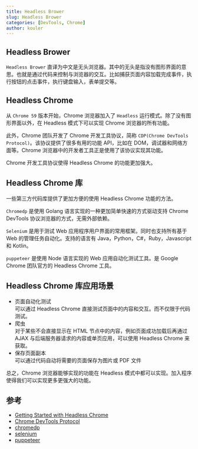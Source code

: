 ```yaml
---
title: Headless Brower
slug: Headless Brower
categories: [DevTools, Chrome]
author: kouler
---
```


## Headless Brower
`Headless Brower` 直译为中文是无头浏览器。其中的无头是指没有图形界面的意思。也就是通过代码来控制与浏览器的交互。比如捕获页面内容加载完成事件，执行按钮的点击事件，执行键盘输入，表单提交等。

## Headless Chrome
从 `Chrome 59` 版本开始，Chrome 浏览器加入了 `Headless` 运行模式。除了没有图形界面以外，在 Headless 模式下可以实现 Chrome 浏览器的所有功能。

此外，Chrome 团队开发了 Chrome 开发工具协议，简称 `CDP(Chrome DevTools Protocol)`。该协议提供了很多有用的功能 API，比如在 DOM，调试器和网络方面等。Chrome 浏览器中的开发者工具正是使用了该协议实现其功能。

Chrome 开发工具协议使得 Headless Chrome 的功能更加强大。

## Headless Chrome 库
一些第三方代码库提供了更加方便的使用 Headless Chrome 功能的方法。

`Chromedp` 是使用 Golang 语言实现的一种更加简单快速的方式驱动支持 Chrome DevTools 协议浏览器的方式，无需外部依赖。

`Selenium` 是用于测试 Web 应用程序用户界面的常用框架。同时也支持所有基于 Web 的管理任务自动化。支持的语言有 Java，Python，C#，Ruby，Javascript 和 Kotlin。

`puppeteer` 是使用 Node 语言实现的 Web 应用自动化测试工具。是 Google Chrome 团队官方的 Headless Chrome 工具。

## Headless Chrome 库应用场景
- 页面自动化测试    
    可以通过 Headless Chrome 直接测试页面中的内容和交互。而不仅限于代码测试。
- 爬虫    
    对于某些不会直接显示在 HTML 节点中的内容，例如页面成功加载后再通过 AJAX 与后端服务器请求的内容或单页应用，可以使用 Headless Chrome 来获取。
- 保存页面副本    
    可以通过代码自动将需要的页面保存为图片或 PDF 文件

总之，Chrome 浏览器能够实现的功能在 Headless 模式中都可以实现。加入程序使得我们可以实现更多更强大的功能。

## 参考
- [Getting Started with Headless Chrome](https://developers.google.com/web/updates/2017/04/headless-chrome)
- [Chrome DevTools Protocol](https://chromedevtools.github.io/devtools-protocol/)
- [chromedp](https://github.com/chromedp/chromedp)
- [selenium](https://github.com/SeleniumHQ/selenium)
- [puppeteer](https://github.com/puppeteer/puppeteer)
